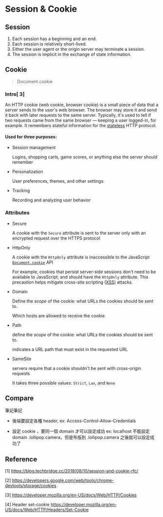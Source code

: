 # Session & Cookie



## Session

1. Each session has a beginning and an end.
2. Each session is relatively short-lived.
3. Either the user agent or the origin server may terminate a session.
4. The session is implicit in the exchange of state information.





## Cookie

>  Document.cookie

### Intro[ 3]

An HTTP cookie (web cookie, browser cookie) is a small piece of data that a server sends to the user's web browser. The browser may store it and send it back with later requests to the same server. Typically, it's used to tell if two requests came from the same browser — keeping a user logged-in, for example. It remembers stateful information for the [stateless](https://developer.mozilla.org/en-US/docs/Web/HTTP/Overview#HTTP_is_stateless_but_not_sessionless) HTTP protocol.



#### Used for three purposes:

- Session management

  Logins, shopping carts, game scores, or anything else the server should remember

- Personalization

  User preferences, themes, and other settings

- Tracking

  Recording and analyzing user behavior



### Attributes

- Secure

  A cookie with the `Secure` attribute is sent to the server only with an encrypted request over the HTTPS protocol

- HttpOnly

  A cookie with the `HttpOnly` attribute is inaccessible to the JavaScript [`Document.cookie`](https://developer.mozilla.org/en-US/docs/Web/API/Document/cookie) API

  For example, cookies that persist server-side sessions don't need to be available to JavaScript, and should have the `HttpOnly` attribute. This precaution helps mitigate cross-site scripting ([XSS](https://developer.mozilla.org/en-US/docs/Web/Security/Types_of_attacks#Cross-site_scripting_(XSS))) attacks.

- Domain

  Define the *scope* of the cookie: what URLs the cookies should be sent to.

  Which hosts are allowed to receive the cookie.

- Path

  define the *scope* of the cookie: what URLs the cookies should be sent to.

   indicates a URL path that must exist in the requested URL

- SameSite

  servers require that a cookie shouldn't be sent with cross-origin requests 

  It takes three possible values: `Strict`, `Lax`, and `None`



## Compare









筆記筆記

- 後端要設定各種 header, ex: Access-Control-Allow-Credentials

- 設定 cookie ，要同一個 domain 才可以設定成功 ex: localhost 不能設定 domain .lollipop.camera，但是布版到 .lollipop.camera 之後就可以設定成功了



## Reference

[1] https://blog.techbridge.cc/2019/08/10/session-and-cookie-rfc/

[2] https://developers.google.com/web/tools/chrome-devtools/storage/cookies

[3] https://developer.mozilla.org/en-US/docs/Web/HTTP/Cookies

[4] Header set-cookie https://developer.mozilla.org/en-US/docs/Web/HTTP/Headers/Set-Cookie

